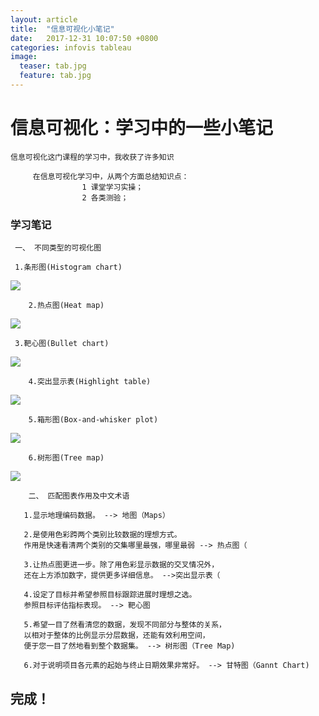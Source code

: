 ```yaml
---
layout: article
title:  "信息可视化小笔记"
date:   2017-12-31 10:07:50 +0800
categories: infovis tableau
image: 
  teaser: tab.jpg
  feature: tab.jpg
---
```


# 信息可视化：学习中的一些小笔记

```
信息可视化这门课程的学习中，我收获了许多知识
```


         在信息可视化学习中，从两个方面总结知识点：
                    1 课堂学习实操；
                    2 各类测验；

### 学习笔记

     一、 不同类型的可视化图
     
     1.条形图(Histogram chart)

<img src="https://gigiily000.github.io/images/T1.png">

        2.热点图(Heat map)

<img src="https://gigiily000.github.io/images/T2.png">

     3.靶心图(Bullet chart)

<img src="https://gigiily000.github.io/images/T3.png">

        4.突出显示表(Highlight table)

<img src="https://gigiily000.github.io/images/T4.png">

        5.箱形图(Box-and-whisker plot)

<img src="https://gigiily000.github.io/images/T5.png">

        6.树形图(Tree map)

<img src="https://gigiily000.github.io/images/T6.png">

        二、 匹配图表作用及中文术语
       
       1.显示地理编码数据。 --> 地图（Maps）
       
       2.是使用色彩跨两个类别比较数据的理想方式。
       作用是快速看清两个类别的交集哪里最强，哪里最弱 --> 热点图（
       
       3.让热点图更进一步。除了用色彩显示数据的交叉情况外，
       还在上方添加数字，提供更多详细信息。 -->突出显示表（
       
       4.设定了目标并希望参照目标跟踪进展时理想之选。
       参照目标评估指标表现。 --> 靶心图
       
       5.希望一目了然看清您的数据，发现不同部分与整体的关系，
       以相对于整体的比例显示分层数据，还能有效利用空间，
       便于您一目了然地看到整个数据集。 --> 树形图（Tree Map)
       
       6.对于说明项目各元素的起始与终止日期效果非常好。 --> 甘特图（Gannt Chart)

 
 
 

 



## 完成！
